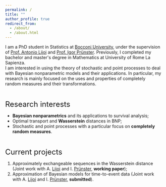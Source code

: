 ```yaml
---
permalink: /
title: ""
author_profile: true
redirect_from: 
  - /about/
  - /about.html
---
```


I am a PhD student in Statistics at [Bocconi University](https://www.unibocconi.eu/wps/wcm/connect/Bocconi/SitoPubblico_EN/Navigation+Tree/Home/Faculty+and+Research/Departments/Decision+Sciences/), under the supervision of [Prof. Antonio Lijoi](http://mypage.unibocconi.it/antoniolijoi/) and [Prof. Igor Prünster](http://didattica.unibocconi.it/mypage/index.php?IdUte=187032&cognome=PRUENSTER&nome=IGOR&urlBackMy=). Previously, I completed my bachelor and master's degree in Mathematics at University of Rome La Sapienza.  
I am interested in using the theory of stochastic and point processes to deal with Bayesian nonparametric models and their applications. In particular, my research is mainly focused on the uses and properties of completely random measures and their transformations. 

<font size="5" > <br>Research interests </font>
* **Bayesian nonparametrics** and its applications to survival analysis;
* Optimal transport and **Wasserstein** distances in BNP;
* Stochastic and point processes with a particular focus on **completely random measures**.

 <font size="5" > <br>Current projects</font>
1.  Approximately exchangeable sequences in the Wasserstein distance (Joint work with A. [Lijoi](http://mypage.unibocconi.it/antoniolijoi/) and I. [Prünster](http://didattica.unibocconi.it/mypage/index.php?IdUte=187032&cognome=PRUENSTER&nome=IGOR&urlBackMy=), **working paper**);
2.  Approximation of Bayesian models for time-to-event data (Joint work with A. [Lijoi](http://mypage.unibocconi.it/antoniolijoi/) and I. [Prünster](http://didattica.unibocconi.it/mypage/index.php?IdUte=187032&cognome=PRUENSTER&nome=IGOR&urlBackMy=), **submitted**).




